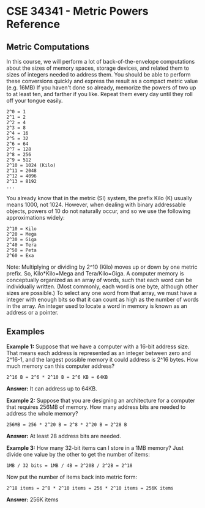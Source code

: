 # CSE 34341 - Metric Powers Reference

## Metric Computations

In this course, we will perform a lot of back-of-the-envelope computations about the sizes of memory spaces, storage devices, and related them to sizes of integers needed to address them. You should be able to perform these conversions quickly and express the result as a compact metric value (e.g. 16MB)
If you haven't done so already, memorize the powers of two up to at least ten, and farther if you like. Repeat them every day until they roll off your tongue easily.

```
2^0 = 1
2^1 = 2
2^2 = 4
2^3 = 8
2^4 = 16
2^5 = 32
2^6 = 64
2^7 = 128
2^8 = 256
2^9 = 512
2^10 = 1024 (Kilo)
2^11 = 2048
2^12 = 4096
2^13 = 8192
...
```

You already know that in the metric (SI) system, the prefix Kilo (K) usually means 1000, not 1024. However, when dealing with binary addressable objects, powers of 10 do not naturally occur, and so we use the following approximations widely:

```
2^10 = Kilo
2^20 = Mega
2^30 = Giga
2^40 = Tera
2^50 = Peta
2^60 = Exa
```

Note: Multiplying or dividing by 2^10 (Kilo) moves up or down by one metric prefix. So, Kilo*Kilo=Mega and Tera/Kilo=Giga.
A computer memory is conceptually organized as an array of words, such that each word can be individually written. (Most commonly, each word is one byte, although other sizes are possible.) To select any one word from that array, we must have a integer with enough bits so that it can count as high as the number of words in the array. An integer used to locate a word in memory is known as an address or a pointer.

## Examples

**Example 1:** Suppose that we have a computer with a 16-bit address size. That means each address is represented as an integer between zero and 2^16-1, and the largest possible memory it could address is 2^16 bytes. How much memory can this computer address?
 
```
2^16 B = 2^6 * 2^10 B = 2^6 KB = 64KB
```

**Answer:** It can address up to 64KB.

**Example 2:** Suppose that you are designing an architecture for a computer that requires 256MB of memory. How many address bits are needed to address the whole memory?

```
256MB = 256 * 2^20 B = 2^8 * 2^20 B = 2^28 B
```

**Answer:** At least 28 address bits are needed.

**Example 3:** How many 32-bit items can I store in a 1MB memory? Just divide one value by the other to get the number of items:

```
1MB / 32 bits = 1MB / 4B = 2^20B / 2^2B = 2^18
```

Now put the number of items back into metric form:

```
2^18 items = 2^8 * 2^10 items = 256 * 2^10 items = 256K items
```

**Answer:** 256K items
